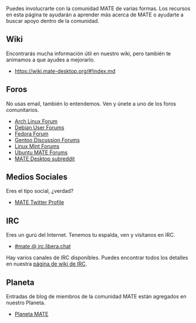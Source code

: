 <!--
.. link:
.. description:
.. tags: Forums,Wiki,IRC,Planet
.. date: 2011-12-05 07:14:07
.. title: Comunidad
.. slug: community
-->

Puedes involucrarte con la comunidad MATE de varias formas. Los recursos en
esta página te ayudarán a aprender más acerca de MATE o ayudarte a buscar
apoyo dentro de la comunidad.

## Wiki

Encontrarás mucha información útil en nuestro wiki, pero también te animamos
a que ayudes a mejorarlo.

  * <https://wiki.mate-desktop.org/#!index.md>

## Foros

No usas email, también lo entendemos. Ven y únete a uno de los foros comunitarios.

  * [Arch Linux Forum](https://bbs.archlinux.org/)
  * [Debian User Forums](http://forums.debian.net/)
  * [Fedora Forum](https://fedoraforum.org/)
  * [Gentoo Discussion Forums](https://forums.gentoo.org/)
  * [Linux Mint Forums](https://forums.linuxmint.com/)
  * [Ubuntu MATE Forums](https://ubuntu-mate.community)
  * [MATE Desktop subreddit](https://www.reddit.com/r/MATEDesktop)

## Medios Sociales

Eres el tipo social, ¿verdad?

  * [MATE Twitter Profile](https://twitter.com/mate_desktop) 

## IRC

Eres un gurú del Internet. Tenemos tu espalda, ven y visítanos en IRC.

  * [#mate @ irc.libera.chat](https://web.libera.chat/?#mate)

Hay varios canales de IRC disponibles. Puedes encontrar todos los detalles
en nuestra [página de wiki de IRC](https://wiki.mate-desktop.org/#!pages/irc.md).

## Planeta

Entradas de blog de miembros de la comunidad MATE están agregados en nuestro Planeta.

  * [Planeta MATE](https://planet.mate-desktop.org)
